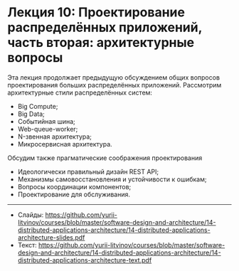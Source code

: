 # Лекция 10: Проектирование распределённых приложений, часть вторая: архитектурные вопросы

Эта лекция продолжает предыдущую обсуждением общих вопросов проектирования больших распределённых приложений. Рассмотрим архитектурные стили распределённых систем:

- Big Compute;
- Big Data;
- Событийная шина;
- Web-queue-worker;
- N-звенная архитектура;
- Микросервисная архитектура.

Обсудим также прагматические соображения проектирования

- Идеологически правильный дизайн REST API;
- Механизмы самовосстановления и устойчивости к ошибкам;
- Вопросы координации компонентов;
- Проектирование для обслуживания.

---

- Слайды: https://github.com/yurii-litvinov/courses/blob/master/software-design-and-architecture/14-distributed-applications-architecture/14-distributed-applications-architecture-slides.pdf
- Текст: https://github.com/yurii-litvinov/courses/blob/master/software-design-and-architecture/14-distributed-applications-architecture/14-distributed-applications-architecture-text.pdf 